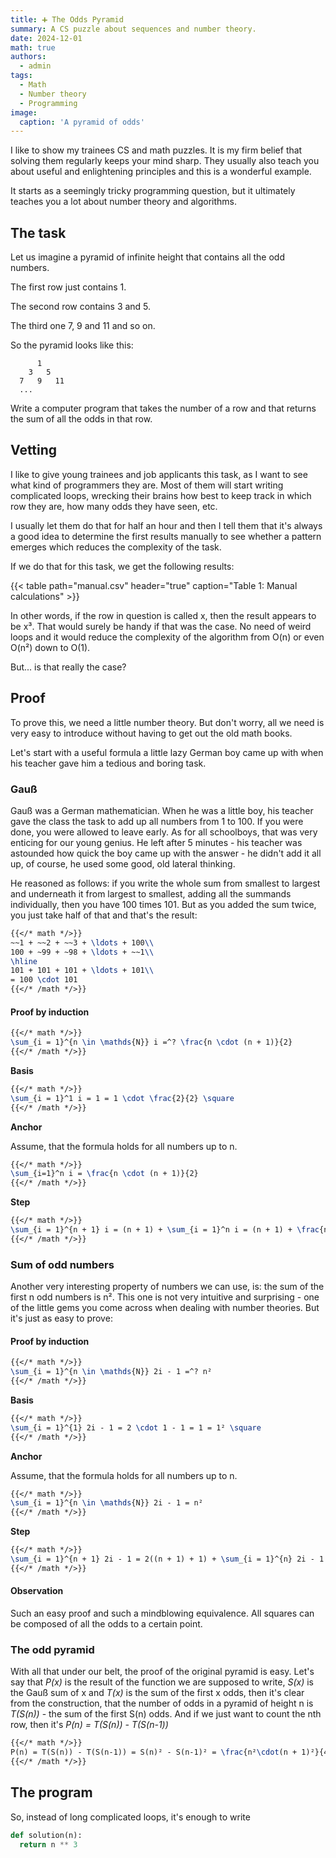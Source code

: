 ```yaml
---
title: ➕ The Odds Pyramid
summary: A CS puzzle about sequences and number theory.
date: 2024-12-01
math: true
authors:
  - admin
tags:
  - Math
  - Number theory
  - Programming
image:
  caption: 'A pyramid of odds'
---
```


I like to show my trainees CS and math puzzles. It is my firm belief that solving them regularly keeps your mind sharp. They usually also teach you about useful and enlightening principles and this is a wonderful example.

It starts as a seemingly tricky programming question, but it ultimately teaches you a lot about number theory and algorithms.

## The task

Let us imagine a pyramid of infinite height that contains all the odd numbers.

The first row just contains 1.

The second row contains 3 and 5.

The third one 7, 9 and 11 and so on.

So the pyramid looks like this:

```
      1
    3   5
  7   9   11
  ...
```
Write a computer program that takes the number of a row and that returns the sum of all the odds in that row.

## Vetting

I like to give young trainees and job applicants this task, as I want to see what kind of programmers they are. Most of them will start writing complicated loops,
wrecking their brains how best to keep track in which row they are, how many odds they have seen, etc.

I usually let them do that for half an hour and then I tell them that it's always a good idea to determine the first results manually to see whether a pattern emerges which
reduces the complexity of the task.

If we do that for this task, we get the following results:

{{< table path="manual.csv" header="true" caption="Table 1: Manual calculations" >}}

In other words, if the row in question is called x, then the result appears to be x³. That would surely be handy if that was the case. No need of weird loops and it
would reduce the complexity of the algorithm from O(n) or even O(n²) down to O(1).

But... is that really the case?

## Proof

To prove this, we need a little number theory. But don't worry, all we need is very easy to introduce without having to get out the old math books.

Let's start with a useful formula a little lazy German boy came up with when his teacher gave him a tedious and boring task.

### Gauß

Gauß was a German mathematician. When he was a little boy, his teacher gave the class the task to add up all numbers from 1 to 100. If you were done, you
were allowed to leave early. As for all schoolboys, that was very enticing for our young genius. He left after 5 minutes - his teacher was astounded
how quick the boy came up with the answer - he didn't add it all up, of course, he used some good, old lateral thinking.

He reasoned as follows: if you write the whole sum from smallest to largest and underneath it from largest to smallest, adding all the summands individually,
then you have 100 times 101. But as you added the sum twice, you just take half of that and that's the result:

```latex
{{</* math */>}}
~~1 + ~~2 + ~~3 + \ldots + 100\\
100 + ~99 + ~98 + \ldots + ~~1\\
\hline
101 + 101 + 101 + \ldots + 101\\
= 100 \cdot 101
{{</* /math */>}}
```

#### Proof by induction

```latex
{{</* math */>}}
\sum_{i = 1}^{n \in \mathds{N}} i =^? \frac{n \cdot (n + 1)}{2}
{{</* /math */>}}
```

**Basis**

```latex
{{</* math */>}}
\sum_{i = 1}^1 i = 1 = 1 \cdot \frac{2}{2} \square
{{</* /math */>}}
```

**Anchor**

Assume, that the formula holds for all numbers up to n.

```latex
{{</* math */>}}
\sum_{i=1}^n i = \frac{n \cdot (n + 1)}{2}
{{</* /math */>}}
```

**Step**

```latex
{{</* math */>}}
\sum_{i = 1}^{n + 1} i = (n + 1) + \sum_{i = 1}^n i = (n + 1) + \frac{n \cdot (n + 1)}{2} = \frac{(n + 2) \cdot (n + 1)}{2} \square
{{</* /math */>}}
```

### Sum of odd numbers

Another very interesting property of numbers we can use, is: the sum of the first n odd numbers is n². This one is not very intuitive and surprising - one of the little gems you come across when dealing with
number theories. But it's just as easy to prove:

#### Proof by induction

```latex
{{</* math */>}}
\sum_{i = 1}^{n \in \mathds{N}} 2i - 1 =^? n²
{{</* /math */>}}
```
**Basis**

```latex
{{</* math */>}}
\sum_{i = 1}^{1} 2i - 1 = 2 \cdot 1 - 1 = 1 = 1² \square
{{</* /math */>}}
```

**Anchor**

Assume, that the formula holds for all numbers up to n.

```latex
{{</* math */>}}
\sum_{i = 1}^{n \in \mathds{N}} 2i - 1 = n²
{{</* /math */>}}
```

**Step**

```latex
{{</* math */>}}
\sum_{i = 1}^{n + 1} 2i - 1 = 2((n + 1) + 1) + \sum_{i = 1}^{n} 2i - 1 = 2n + 4 + n² = (n + 1)² \square
{{</* /math */>}}
```

#### Observation

Such an easy proof and such a mindblowing equivalence. All squares can be composed of all the odds to a certain point.

### The odd pyramid

With all that under our belt, the proof of the original pyramid is easy. Let's say that *P(x)* is the result of the
function we are supposed to write, *S(x)* is the Gauß sum of x and *T(x)* is the sum of the first x odds, then it's clear from the construction, that
the number of odds in a pyramid of height n is *T(S(n))* - the sum of the first S(n) odds. And if we just want to count the nth row, then it's
*P(n) = T(S(n)) - T(S(n-1))*

```latex
{{</* math */>}}
P(n) = T(S(n)) - T(S(n-1)) = S(n)² - S(n-1)² = \frac{n²\cdot(n + 1)²}{4} - \frac{n²\cdot(n - 1)²}{4} = \frac{n^4 + 2n³ + n² - n^4 + 2n³ - n²}{4} = \frac{4n³}{4} = n³ \square
{{</* /math */>}}
```

## The program

So, instead of long complicated loops, it's enough to write

```python
def solution(n):
  return n ** 3
```

